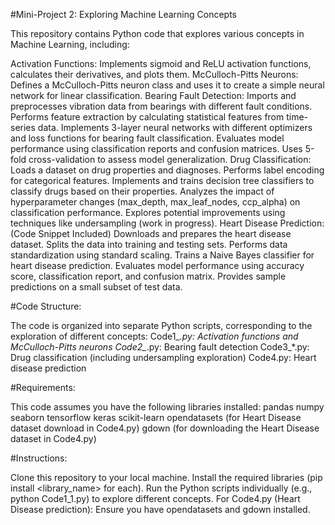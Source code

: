 #Mini-Project 2: Exploring Machine Learning Concepts

This repository contains Python code that explores various concepts in Machine Learning, including:

Activation Functions: Implements sigmoid and ReLU activation functions, calculates their derivatives, and plots them.
McCulloch-Pitts Neurons: Defines a McCulloch-Pitts neuron class and uses it to create a simple neural network for linear classification.
Bearing Fault Detection:
Imports and preprocesses vibration data from bearings with different fault conditions.
Performs feature extraction by calculating statistical features from time-series data.
Implements 3-layer neural networks with different optimizers and loss functions for bearing fault classification.
Evaluates model performance using classification reports and confusion matrices.
Uses 5-fold cross-validation to assess model generalization.
Drug Classification:
Loads a dataset on drug properties and diagnoses.
Performs label encoding for categorical features.
Implements and trains decision tree classifiers to classify drugs based on their properties.
Analyzes the impact of hyperparameter changes (max_depth, max_leaf_nodes, ccp_alpha) on classification performance.
Explores potential improvements using techniques like undersampling (work in progress).
Heart Disease Prediction: (Code Snippet Included)
Downloads and prepares the heart disease dataset.
Splits the data into training and testing sets.
Performs data standardization using standard scaling.
Trains a Naive Bayes classifier for heart disease prediction.
Evaluates model performance using accuracy score, classification report, and confusion matrix.
Provides sample predictions on a small subset of test data.

#Code Structure:

The code is organized into separate Python scripts, corresponding to the exploration of different concepts:
Code1_*.py: Activation functions and McCulloch-Pitts neurons
Code2_*.py: Bearing fault detection
Code3_*.py: Drug classification (including undersampling exploration)
Code4.py: Heart disease prediction

#Requirements:

This code assumes you have the following libraries installed:
pandas
numpy
seaborn
tensorflow
keras
scikit-learn
opendatasets (for Heart Disease dataset download in Code4.py)
gdown (for downloading the Heart Disease dataset in Code4.py)

#Instructions:

Clone this repository to your local machine.
Install the required libraries (pip install <library_name> for each).
Run the Python scripts individually (e.g., python Code1_1.py) to explore different concepts.
For Code4.py (Heart Disease prediction): Ensure you have opendatasets and gdown installed.
